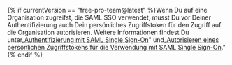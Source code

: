 {% if currentVersion == "free-pro-team@latest" %}Wenn Du auf eine Organisation zugreifst, die SAML SSO verwendet, musst Du vor Deiner Authentifizierung auch Dein persönliches Zugriffstoken für den Zugriff auf die Organisation autorisieren. Weitere Informationen findest Du unter[„Authentifizierung mit SAML Single Sign-On](/github/authenticating-to-github/about-authentication-with-saml-single-sign-on)" und[„Autorisieren eines persönlichen Zugriffstokens für die Verwendung mit SAML Single Sign-On](/github/authenticating-to-github/authorizing-a-personal-access-token-for-use-with-saml-single-sign-on)."{% endif %}
